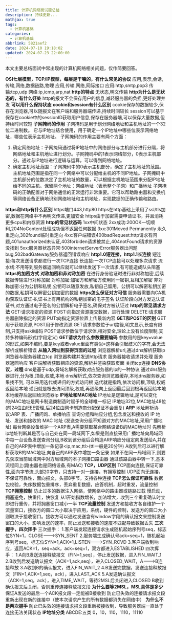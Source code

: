 ```yaml
---
title: 计算机网络面试题总结
description: 持续更新...
mathjax: true
tags:
  - 计算机基础
categories:
  - 计算机基础
abbrlink: 5821aef2
date: 2024-07-10 19:18:02
updated: 2024-07-23 22:00:00
---
```

本文主要总结面试中常出现的计算机网络相关问题，仅作简要回答。

**OSI七层模型，TCP/IP模型，每层是干嘛的，有什么常见的协议**
应用,表示,会话,传输,网络,数据链路,物理
应用,传输,网络,网际接口
应用:http,smtp,pop3
传输:tcp,udp
网络:ip,icmp,arp,nat
**http的特点**
无状态,明文传输
**http为什么是无状态的，有什么好处**
http的报文不会保存用户的信息,减轻服务器的负担,更好处理并发
**可以用什么保持状态**
**cookie和session有什么区别**
cookie保存的数据较少,保存在浏览器,可以随报文在客户端和服务器端传递,持续时间较长
session可以基于保存在cookie中的sessionID获取用户信息,保存在服务器端,可以保存大量数据,但持续时间较短
**子网掩码的作用**
子网掩码是用于划分网络地址和主机地址的一个32位二进制数。
它与IP地址结合使用，用于确定一个IP地址中哪些位表示网络地址，哪些位表示主机地址。
子网掩码的作用主要有两个方面：
1. 确定网络地址：子网掩码通过将IP地址中的网络部分与主机部分进行分隔，将网络地址和主机地址进行划分。子网掩码中的1表示网络部分，0表示主机部分。通过与IP地址进行逻辑与运算，可以得到网络地址。
2. 确定主机地址范围：子网掩码中的0表示主机部分，确定了主机地址的范围。主机地址范围是指在同一个网络中可以分配给主机的不同IP地址。子网掩码中主机部分的位数决定了主机地址的数量，可以根据主机地址范围来分配IP地址给不同的主机。保留两个地址：网络地址（表示整个子网）和广播地址
子网掩码的正确配置对于网络通信的正常运行非常重要。它可以帮助路由器和交换机等网络设备正确地识别网络地址和主机地址，实现数据的正确传输和路由。

**https和http有什么区别**
https端口443,http80
https在http基础上采用了ssl/tls加密,数据在网络中不再明文传递,更加安全
https由于加密需要申请证书，并且消耗更多cpu和内存资源
**http的常见状态码**
1xx中间状态
2xx成功:200OK一切顺利,204NoContent处理成功但不返回任何数据
3xx:301Moved Permanently 永久重定向,302found临时重定向
4xx:客户端错误400badRequest:http请求有问题,401unauthorized未认证,403forbiden请求被禁止,404notFound请求的资源没找到
5xx:服务器状态异常:500internetServerError服务器出问题bug,502badGateway服务器返回错误响应
**http1.0短连接，http1.1长连接**
短连接:每次发送请求都进行一次TCP连接
长连接:一次TCP连接可以处理多次请求
流水线:不用等到服务器返回响应就可以继续发送下一次请求,有可能造成队头阻塞
**https的加密方式**
**对称加密和非对称加密**
在进行身份验证时进行非对称加密,后续数据传输进行对称加密
对称加密:加密方和解密方使用同一密钥,互相加解密
非对称加密:分为公钥和私钥,公钥可以随意发放,私钥自己留用，公钥可以解密私钥加密的数据,私钥可以解密公钥加密的数据
**https怎么保证对方可信**
服务器需要向CA机构获取认证证书,证书上有用机构的私钥加密的电子签名
认证阶段向对方发送认证证书,对方通过电子签名的公钥解析电子签名,确保对方被认证过
**http的常见请求方法**
GET:请求指定的资源
POST:向指定资源提交数据，进行处理
DELETE:请求服务器删除指定的资源
PUT:向指定资源位置上传最新内容
**GET和POST的区别**
GET用于获取资源,POST用于修改资源
GET请求参数位于url路径,明文显示,长度有限制,只支持askii编码
POST请求参数位于请求体,相对安全,理论上没有长度限制,支持多种编码形式(字段定义)
**GET请求为什么参数需要编码**
参数用的是key=value的形式,如果不编码,要是key或者value里面有类似=这样会引起歧义的字符,会无法解析或解析错误
**从输入网址到获得页面的过程**
浏览器解析url,通过dns解析获取ip
浏览器与服务器建立tcp
浏览器构建并发送http请求
服务器接收请求并处理
服务器返回响应
客户端解析获取相应的资源,解析并渲染获取页面
关闭tcp连接
**DNS协议，过程**
dns是基于udp,将域名解析获取对应服务器的ip的一种协议
通过dns服务器进行,分为根,顶级,权威,本地
dns解析式,依次查询浏览器缓存,本地dns服务器,如果找不到,
可以采用迭代或递归的方式访问根
迭代就是指路,依次访问根,顶级,权威返回给本地
递归就是根去访问顶级,权威,再逐级向上返回最后回到根再返回给本地
本地缓存后返回给浏览器ip
**IP地址和MAC地址**
IP地址是逻辑地址,是可以变化的;MAC地址是网卡制造商制造时赋予的全球唯一标记
IP地址32位,MAC地址48位(前24位由IEEE管理,后24位由网卡制造商分配保证不会重复)
**ARP**
地址解析协议:ARP 表、广播问询、单播响应
查询分组和响应分组,包含发送和接收的 IP 地址、发送和接收的 MAC 地址
(发送查询分组不知道对方的MAC地址,采用广播地址)
每台网络设备维护一个ARP表,A需要获取某台网络设备B的MAC地址时
先解析ip地址判断其是否与自己处在同一局域网下,如果是则直接采用广播地址向局域网中每一台设备发送查询分组,B收到该分组后会构造ARP响应分组定向发送给A,并在自己的ARP表中增加一条记录<ip,mac,ttl>(ttl一般是20分钟)
A收到后可以进行解析获取B的MAC地址,向自己的ARP表中增加一条记录
如果不在同一局域网下,则要先获取当前局域网中对方局域网的本子网接口路由器
通过该路由器中转一下,基本流程同上(路由器也是网络设备,有MAC)
**TCP，UDP区别**
TCP面向连接,保证可靠性,面向字节流,头部20字节，只支持一对一连接，有拥塞控制
UDP面向无连接，不保证可靠性，面向报文，头部8字节，支持各种连接
**TCP怎么保证可靠性**
数据包校验，失序数据包重排序，丢弃重复数据，应答机制，超时重发，流量控制
**TCP拥塞控制**
防止过多的数据注入网络，使网络中的路由器或链路过载
慢启动，拥塞避免，快重传，快恢复
从1开始指数增长，加法增大，收到三个重复确认时立即进行重传，并将拥塞窗口减小一半
**TCP流量控制**
发送方和接收方各自维护一个流量窗口，接收方的窗口大小取决于应用，系统，硬件的控制，发送方的窗口大小则取决于接收窗口。接收方可以通过发送含有window字段的确认报文来控制发送窗口的大小，影响发送的速率，防止发送和接收的速度不匹配导致数据丢失
**三次握手，四次挥手**
三次握手：
1.客户端发起连接请求生成随机起始序列号seq，标志位SYN=1，CLOSE--->SYN_SENT
2.服务端生成确认号ack=seq+1，随机起始序列号seq，标志位SYN=1,ACK=1,LISTEN--->SYN_RCVD
3.客户端收到响应，返回ACK=1，seq=ack，ack=seq+1，双方都进入ESTABLISHED
四次挥手：
1.A向B发送连接释放报文（FIN=1,seq），停止发送数据，进入FIN_WAIT_1
2.B收到后发送确认报文（ACK=1,ack,seq），进入CLOSED_WAIT，A--->B连接释放
3.A收到B的确认报文，进入FIN_WAIT_2
4.B发送完数据，发送连接释放报文（FIN=1,ACK=1,seq，ack），进入LAST_ACK
5.A发送确认报文（ACK=1,seq，ack），进入TIME_WAIT，等待2MSL后关闭进入CLOSED
B收到确认报文后关闭，否则重传连接释放报文段
**为什么要等2MSL，MSL具体是多少**
保证A发送的最后一个ACK报文段一定能被B接收到
防止已失效的连接请求报文段重新出现在新的连接中（使本次请求产生的所有数据都消失在网络中）
**为什么不是两次握手**
防止已失效的连接请求报文段重新被接收到，导致服务器端一直处于连接无法关闭状态
**IP地址分类**
ABCDE:五类
0，10，110，1110，11110